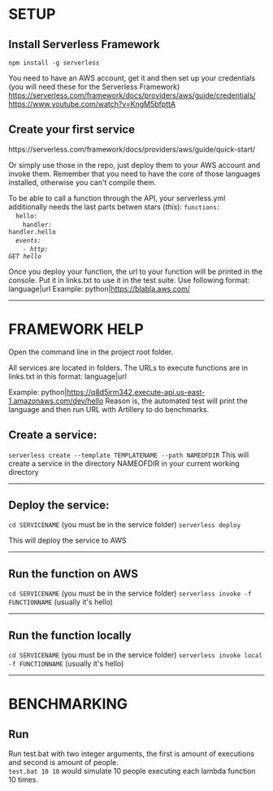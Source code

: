 <h1>SETUP</h1>

<h2>Install Serverless Framework</h2>
<code>npm install -g serverless</code>

You need to have an AWS account, get it and then set up your credentials (you will need these for the Serverless Framework)
https://serverless.com/framework/docs/providers/aws/guide/credentials/
<br>
https://www.youtube.com/watch?v=KngM5bfpttA

<h2>Create your first service</h2>
https://serverless.com/framework/docs/providers/aws/guide/quick-start/

Or simply use those in the repo, just deploy them to your AWS account and invoke them.
Remember that you need to have the core of those languages installed, otherwise you can't compile them.

To be able to call a function through the API, your serverless.yml additionally needs the last parts betwen stars (*this*):
<code>functions:</code><br>
  &emsp;<code>hello:</code><br>
    &emsp;&emsp;<code>handler: handler.hello</code><br>
    &emsp;<code>*events:</code><br>
        &emsp;&emsp;<code>- http: GET hello*</code>
        
Once you deploy your function, the url to your function will be printed in the console.
Put it in links.txt to use it in the test suite. Use following format:
language|url
Example: python|https://blabla.aws.com/
<hr>

<h1>FRAMEWORK HELP</h1>
Open the command line in the project root folder.

All services are located in folders.
The URLs to execute functions are in links.txt in this format:
language|url

Example: python|https://q8d5irm342.execute-api.us-east-1.amazonaws.com/dev/hello
Reason is, the automated test will print the language and then run URL with Artillery to do benchmarks.
<br>

<h2>Create a service:</h2>
<code>serverless create --template TEMPLATENAME --path NAMEOFDIR</code>
This will create a service in the directory NAMEOFDIR in your current working directory
<hr>

<h2>Deploy the service:</h2>
<code>cd SERVICENAME</code> (you must be in the service folder)
<code>serverless deploy</code>

This will deploy the service to AWS
<hr>

<h2>Run the function on AWS</h2>
<code>cd SERVICENAME</code> (you must be in the service folder)
<code>serverless invoke -f FUNCTIONNAME</code> (usually it's hello)
<hr>

<h2>Run the function locally</h2>
<code>cd SERVICENAME</code> (you must be in the service folder)
<code>serverless invoke local -f FUNCTIONNAME</code> (usually it's hello)
<hr>

<h1>BENCHMARKING</h1>
<h2>Run</h2>
Run test.bat with two integer arguments, the first is amount of executions and second is amount of people.<br>
<code>test.bat 10 10</code> would simulate 10 people executing each lambda function 10 times.
